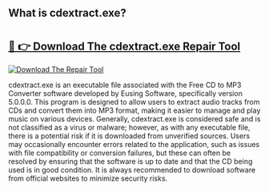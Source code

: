 ## What is cdextract.exe? 

# <h2><a href="https://exedetect.com/download.php?cdextract.exe">🔗 👉 Download The cdextract.exe Repair Tool</a></h2>

[![Download The Repair Tool](https://exedetect.com/download-button.jpg)](https://exedetect.com/download.php?cdextract.exe)

cdextract.exe is an executable file associated with the Free CD to MP3 Converter software developed by Eusing Software, specifically version 5.0.0.0. This program is designed to allow users to extract audio tracks from CDs and convert them into MP3 format, making it easier to manage and play music on various devices. Generally, cdextract.exe is considered safe and is not classified as a virus or malware; however, as with any executable file, there is a potential risk if it is downloaded from unverified sources. Users may occasionally encounter errors related to the application, such as issues with file compatibility or conversion failures, but these can often be resolved by ensuring that the software is up to date and that the CD being used is in good condition. It is always recommended to download software from official websites to minimize security risks.